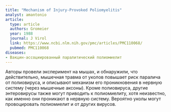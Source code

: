 ```yaml
---
title: "Mechanism of Injury-Provoked Poliomyelitis"
analyst: amantonio
article:
  type: article
  authors: Gromeier
  year: 1988
  journal: J Virol
  link: https://www.ncbi.nlm.nih.gov/pmc/articles/PMC110068/
  pubmed: PMC110068
diseases:
- Вакцин-ассоциированный паралитический полиомиелит
---
```


Авторы провели эксперимент на мышах, и обнаружили, что действительно, мышечная травма от уколов повышает риск паралича от полиовируса, и описывают механизм его проникновения в нервную систему (через мышечные аксоны).
Кроме полиовируса, другие энтеровирусы также могут приводить к полиомиелиту, хотя неизвестно, как именно они проникают в нервную систему. Вероятно уколы могут провоцировать полиомиелит и от других вирусов.
